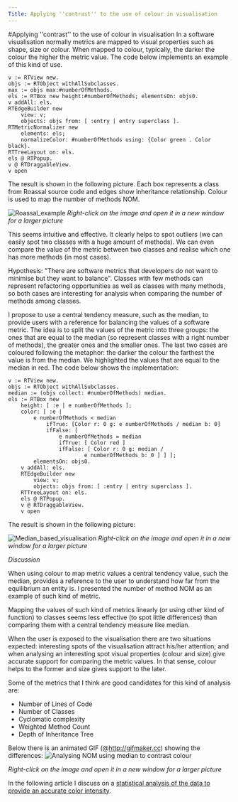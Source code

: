 ```yaml
---
Title: Applying ''contrast'' to the use of colour in visualisation
---
```

#Applying ''contrast'' to the use of colour in visualisation
In a software visualisation normally metrics are mapped to visual properties such as shape, size or colour. When mapped to colour, typically, the darker the colour the higher the metric value. The code below implements an example of this kind of use.

```
v := RTView new.
objs := RTObject withAllSubclasses.
max := objs max:#numberOfMethods.
els := RTBox new height:#numberOfMethods; elementsOn: objs0.
v addAll: els.
RTEdgeBuilder new
	view: v;
	objects: objs from: [ :entry | entry superclass ].
RTMetricNormalizer new
	elements: els;
	normalizeColor: #numberOfMethods using: {Color green . Color black}.
RTTreeLayout on: els.
els @ RTPopup.
v @ RTDraggableView.
v open
```

The result is shown in the following picture. Each box represents a class from Roassal source code and edges show inheritance relationship. Colour is used to map the number of methods NOM. 

![Roassal_example](%assets_url%/files/a3/9o6dupmvy1potwsscbajd5igmr1z4l/nom.png)
*Right-click on the image and open it in a new window for a larger picture*

This seems intuitive and effective. It clearly helps to spot outliers (we can easily spot two classes with a huge amount of methods). We can even compare the value of the metric between two classes and realise which one has more methods (in most cases). 

Hypothesis: "There are software metrics that developers do not want to minimise but they want to balance". Classes with few methods can represent refactoring opportunities as well as classes with many methods, so both cases are interesting for analysis when comparing the number of methods among classes. 

I propose to use a central tendency measure, such as the median, to provide users with a reference for balancing the values of a software metric. The idea is to split the values of the metric into three groups: the ones that are equal to the median (so represent classes with a right number of methods), the greater ones and the smaller ones. The last two cases are coloured following the metaphor: the darker the colour the farthest the value is from the median. We highlighted the values that are equal to the median in red. The code below shows the implementation:

```
v := RTView new.
objs := RTObject withAllSubclasses.
median := (objs collect: #numberOfMethods) median.
els := RTBox new
	height: [ :e | e numberOfMethods ];
	color: [ :e | 
		e numberOfMethods < median
			ifTrue: [Color r: 0 g: e numberOfMethods / median b: 0]
			ifFalse: [ 
				e numberOfMethods = median
				ifTrue: [ Color red ]
				ifFalse: [ Color r: 0 g: median / 
						e numberOfMethods b: 0 ] ] ];
		elementsOn: objs0.
	v addAll: els.
	RTEdgeBuilder new
		view: v;
		objects: objs from: [ :entry | entry superclass ].
	RTTreeLayout on: els.
	els @ RTPopup.
	v @ RTDraggableView.
	v open
```

The result is shown in the following picture:

![Median_based_visualisation](%assets_url%/files/01/c38bk1mxo0wt188b957d58yj2lg48n/nom_median.png) 
*Right-click on the image and open it in a new window for a larger picture*

*Discussion*

When using colour to map metric values a central tendency value, such the median, provides a reference to the user to understand how far from the equilibrium an entity is. I presented the number of method NOM as an example of such kind of metric. 

Mapping the values of such kind of metrics linearly (or using other kind of function) to classes seems less effective (to spot little differences) than comparing them with a central tendency measure like median. 

When the user is exposed to the visualisation there are two situations expected: interesting spots of the visualisation attract his/her attention; and when analysing an interesting spot visual properties (colour and size) give accurate support for comparing the metric values. In that sense, colour helps to the former and size gives support to the later.  

Some of the metrics that I think are good candidates for this kind of analysis are:

- Number of Lines of Code
- Number of Classes
- Cyclomatic complexity
- Weighted Method Count
- Depth of Inheritance Tree

Below there is an animated GIF (@http://gifmaker.cc) showing the differences:
![Analysing NOM using median to contrast colour](%assets_url%/files/eb/ptihkcrcpcc9df9zmiwxkyeagf55df/nom_gif.gif)

*Right-click on the image and open it in a new window for a larger picture*

In the following article I discuss on a [statistical analysis of the data to provide an accurate color intensity](%base_url%/staff/merino/central-tendency/statistical-analysis).
